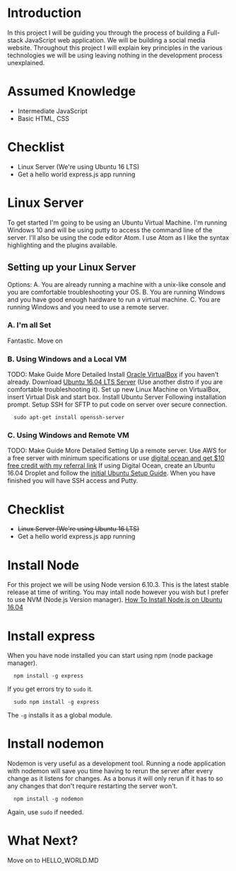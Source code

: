 # Introduction
In this project I will be guiding you through the process of building a Full-stack JavaScript web application. We will be building a social media website. Throughout this project I will explain key principles in the various technologies we will be using leaving nothing in the development process unexplained.

# Assumed Knowledge
* Intermediate JavaScript
* Basic HTML, CSS

# Checklist
* Linux Server (We're using Ubuntu 16 LTS)
* Get a hello world express.js app running

# Linux Server
To get started I'm going to be using an Ubuntu Virtual Machine. I'm running Windows 10 and will be using putty to access the command line of the server. I'll also be using the code editor Atom. I use Atom as I like the syntax highlighting and the plugins available.

## Setting up your Linux Server
Options:
A. You are already running a machine with a unix-like console and you are comfortable troubleshooting your OS.
B. You are running Windows and you have good enough hardware to run a virtual machine.
C. You are running Windows and you need to use a remote server.

### A. I'm all Set
Fantastic. Move on

### B. Using Windows and a Local VM
TODO: Make Guide More Detailed
Install [Oracle VirtualBox](https://www.virtualbox.org/wiki/Downloads) if you haven't already.
Download [Ubuntu 16.04 LTS Server](https://www.ubuntu.com/download/server) (Use another distro if you are comfortable troubleshooting it).
Set up new Linux Machine on VirtualBox, insert Virtual Disk and start box.
Install Ubuntu Server Following installation prompt.
Setup SSH for SFTP to put code on server over secure connection.
```
  sudo apt-get install openssh-server
```

### C. Using Windows and Remote VM
TODO: Make Guide More Detailed
Setting Up a remote server. Use AWS for a free server with minimum specifications or use [digital ocean and get $10 free credit with my referral link](https://m.do.co/c/fbefaeb56055)
If using Digital Ocean, create an Ubuntu 16.04 Droplet and follow the [initial Ubuntu Setup Guide](https://www.digitalocean.com/community/tutorials/initial-server-setup-with-ubuntu-16-04). When you have finished you will have SSH access and Putty.

# Checklist
* ~~Linux Server (We're using Ubuntu 16 LTS)~~
* Get a hello world express.js app running

# Install Node
For this project we will be using Node version 6.10.3. This is the latest stable release at time of writing. You may intall node however you wish but I prefer to use NVM (Node.js Version manager). 
[How To Install Node.js on Ubuntu 16.04](https://www.digitalocean.com/community/tutorials/how-to-install-node-js-on-ubuntu-16-04#how-to-install-using-nvm)

# Install express
When you have node installed you can start using npm (node package manager). 
```
  npm install -g express
  ```
If you get errors try to `sudo` it.
```
  sudo npm install -g express
```
The `-g` installs it as a global module.

# Install nodemon
Nodemon is very useful as a development tool. Running a node application with nodemon will save you time having to rerun the server after every change as it listens for changes. As a bonus it will only rerun if it has to so any changes that don't require restarting the server won't.
```
  npm install -g nodemon
```
Again, use `sudo` if needed.

# What Next?
Move on to HELLO_WORLD.MD
